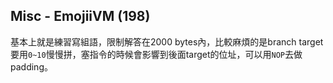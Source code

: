 ## Misc - EmojiiVM (198)

基本上就是練習寫組語，限制解答在2000 bytes內，比較麻煩的是branch target要用`0~10`慢慢拼，塞指令的時候會影響到後面target的位址，可以用`NOP`去做padding。
